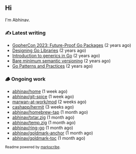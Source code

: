 ## Hi

I'm Abhinav.

### ✍️ Latest writing


- [GopherCon 2023: Future-Proof Go Packages](https://abhinavg.net/2023/09/27/future-proof-packages/) (2 years ago)
- [Designing Go Libraries](https://abhinavg.net/2022/12/06/designing-go-libraries/) (2 years ago)
- [Introduction to generics in Go](https://abhinavg.net/2022/11/23/generics-intro/) (2 years ago)
- [Bare minimum semantic versioning](https://abhinavg.net/2022/11/07/semver/) (2 years ago)
- [Go Patterns and Practices](https://abhinavg.net/2022/09/19/go-patterns-and-practices-talk/) (2 years ago)

### 🪵 Ongoing work


- [abhinav/home](https://github.com/abhinav/home) (1 week ago)
- [abhinav/git-spice](https://github.com/abhinav/git-spice) (1 week ago)
- [marwan-at-work/mod](https://github.com/marwan-at-work/mod) (2 weeks ago)
- [cashapp/hermit](https://github.com/cashapp/hermit) (3 weeks ago)
- [abhinav/homebrew-tap](https://github.com/abhinav/homebrew-tap) (1 month ago)
- [abhinav/txtar.zig](https://github.com/abhinav/txtar.zig) (1 month ago)
- [abhinav/temp.zig](https://github.com/abhinav/temp.zig) (1 month ago)
- [abhinav/ring-go](https://github.com/abhinav/ring-go) (1 month ago)
- [abhinav/goldmark-anchor](https://github.com/abhinav/goldmark-anchor) (1 month ago)
- [abhinav/goldmark-toc](https://github.com/abhinav/goldmark-toc) (1 month ago)

<sub>Readme powered by [markscribe](https://github.com/muesli/markscribe).</sub>
